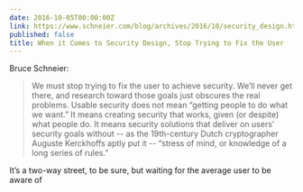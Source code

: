```yaml
---
date: 2016-10-05T00:00:00Z
link: https://www.schneier.com/blog/archives/2016/10/security_design.html
published: false
title: When it Comes to Security Design, Stop Trying to Fix the User
---
```


Bruce Schneier:  

> We must stop trying to fix the user to achieve security. We’ll never get there, and research toward those goals just obscures the real problems. Usable security does not mean “getting people to do what we want.” It means creating security that works, given (or despite) what people do. It means security solutions that deliver on users’ security goals without­ -- as the 19th-century Dutch cryptographer Auguste Kerckhoffs aptly put it­ -- “stress of mind, or knowledge of a long series of rules.”

It’s a two-way street, to be sure, but waiting for the average user to be aware of 